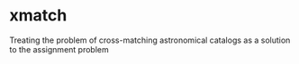 # xmatch
Treating the problem of cross-matching astronomical catalogs as a solution to the assignment problem
